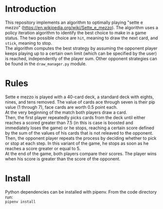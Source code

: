 # Introduction
This repository implements an algorithm to optimally playing "sette e mezzo" (https://en.wikipedia.org/wiki/Sette_e_mezzo).
The algorithm uses a policy iteration algorithm to identify the best choice to make in a game status. The two possible choice are `hit`, meaning
to draw the next card, and `stick`, meaning to stop.   
The algorithm computes the best strategy by assuming the opponent player keeps playing up to a certain own limit (which can be specified by the user) is reached, independently of the player sum.
Other opponent strategies can be found in the `draw_manager.py` module.

# Rules
Sette e mezzo is played with a 40-card deck, a standard deck with eights, nines, and tens removed. The value of cards ace 
through seven is their pip value (1 through 7), face cards are worth 0.5 point each.  
At the very beginning of the match both players draw a card.  
Then, the first player repeatedly picks cards from the deck until either reaches a scored greater
than 7.5 (in this is case is boosted and immediately loses the game) or he stops, reaching a certain score 
defined by the sum of the values of his cards that is not releaved to the opponent.   
Then, the opponent player repeats the process by deciding whether to pick or stop at each step. In this variant of the game, 
he stops as soon as he reaches a score greater or equal to 5.   
At the end of the game, both players compare their scores. The player wins when his score is greater than 
the score of the opponent.

# Install
Python dependencies can be installed with pipenv. From the code directory run:  
```pipenv install```
